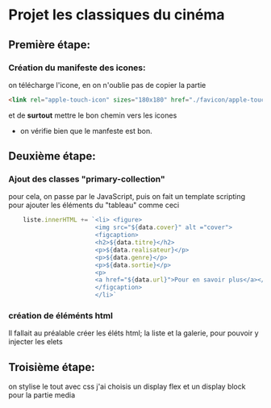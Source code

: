 # Projet les classiques du cinéma
## Première étape:
### Création du manifeste des icones:
on télécharge l'icone, en on n'oublie pas de copier la partie 
```html
<link rel="apple-touch-icon" sizes="180x180" href="./favicon/apple-touch-icon.png">
```
et de **surtout** mettre le bon chemin vers les icones
* on vérifie bien que le manfeste est bon.

## Deuxième étape:
### Ajout des classes "primary-collection"
pour cela, on passe par le JavaScript,
puis on fait un template scripting pour ajouter les éléments du "tableau"
comme ceci 
```js
    liste.innerHTML += `<li> <figure> 
                        <img src="${data.cover}" alt ="cover">
                        <figcaption>
                        <h2>${data.titre}</h2>
                        <p>${data.realisateur}</p>
                        <p>${data.genre}</p>
                        <p>${data.sortie}</p>
                        <p>
                        <a href="${data.url}">Pour en savoir plus</a></p>
                        </figcaption>
                        </li>`

```
### création de éléménts html
Il fallait au préalable créer les éléts html; la liste et la galerie, pour pouvoir y injecter les elets

## Troisième étape:

on stylise le tout avec css
j'ai choisis un display flex
et un display block pour la partie media